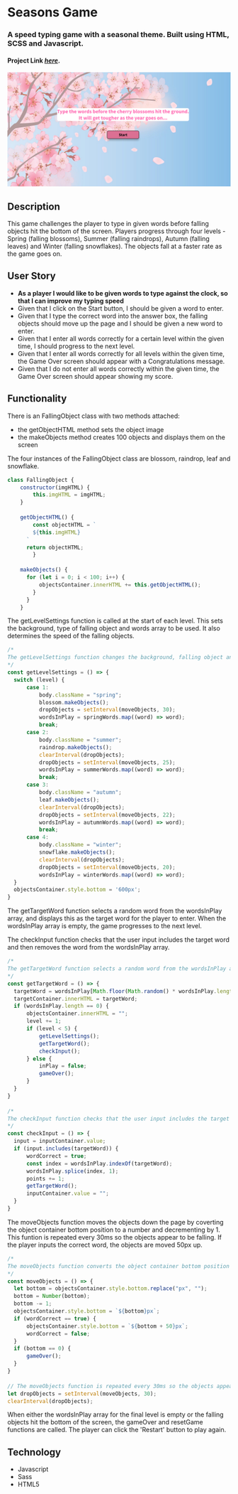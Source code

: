 # Seasons Game

### A speed typing game with a seasonal theme. Built using HTML, SCSS and Javascript.

#### Project Link [_here_](https://aimeejenner.github.io/seasons-game/).

<p align="center">
  <img src="images/seasons-game.png" alt="Seasons Game">
</p>

## Description

This game challenges the player to type in given words before falling objects hit the bottom of the screen. Players progress through four levels - Spring (falling blossoms), Summer (falling raindrops), Autumn (falling leaves) and Winter (falling snowflakes). The objects fall at a faster rate as the game goes on.


## User Story

-   **As a player I would like to be given words to type against the clock, so that I can improve my typing speed**
-   Given that I click on the Start button, I should be given a word to enter.
-   Given that I type the correct word into the answer box, the falling objects should move up the page and I should be given a new word to enter.
-   Given that I enter all words correctly for a certain level within the given time, I should progress to the next level.
-   Given that I enter all words correctly for all levels within the given time, the Game Over screen should appear with a Congratulations message.
-   Given that I do not enter all words correctly within the given time, the Game Over screen should appear showing my score.

## Functionality

There is an FallingObject class with two methods attached: 
-   the getObjectHTML method sets the object image 
-   the makeObjects method creates 100 objects and displays them on the screen

The four instances of the FallingObject class are blossom, raindrop, leaf and snowflake. 

```js
class FallingObject {
    constructor(imgHTML) {
        this.imgHTML = imgHTML;
    }

    getObjectHTML() {
        const objectHTML = `
        ${this.imgHTML}
      `
      return objectHTML;
        }

    makeObjects() {
      for (let i = 0; i < 100; i++) {
          objectsContainer.innerHTML += this.getObjectHTML();
        }
      }
    }
```
The getLevelSettings function is called at the start of each level. This sets the background, type of falling object and words array to be used. It also determines the speed of the falling objects.

```js
/*
The getLevelSettings function changes the background, falling object and wordsInPlay array for each level and increases the speed of the falling objects.
*/
const getLevelSettings = () => {
  switch (level) {
      case 1:
          body.className = "spring";
          blossom.makeObjects();
          dropObjects = setInterval(moveObjects, 30);
          wordsInPlay = springWords.map((word) => word);
          break;
      case 2:
          body.className = "summer";
          raindrop.makeObjects();
          clearInterval(dropObjects);
          dropObjects = setInterval(moveObjects, 25);
          wordsInPlay = summerWords.map((word) => word);
          break;
      case 3:
          body.className = "autumn";
          leaf.makeObjects();
          clearInterval(dropObjects);
          dropObjects = setInterval(moveObjects, 22);
          wordsInPlay = autumnWords.map((word) => word);
          break;
      case 4:
          body.className = "winter";
          snowflake.makeObjects();
          clearInterval(dropObjects);
          dropObjects = setInterval(moveObjects, 20);
          wordsInPlay = winterWords.map((word) => word);
  }
  objectsContainer.style.bottom = '600px';
}
```
The getTargetWord function selects a random word from the wordsInPlay array, and displays this as the target word for the player to enter. When the wordsInPlay array is empty, the game progresses to the next level. 

The checkInput function checks that the user input includes the target word and then removes the word from the wordsInPlay array.

```js
/*
The getTargetWord function selects a random word from the wordsInPlay array and displays this as the target word.
*/
const getTargetWord = () => {
  targetWord = wordsInPlay[Math.floor(Math.random() * wordsInPlay.length)];
  targetContainer.innerHTML = targetWord;
  if (wordsInPlay.length == 0) {
      objectsContainer.innerHTML = "";
      level += 1;
      if (level < 5) {
          getLevelSettings();
          getTargetWord();
          checkInput();  
      } else {
          inPlay = false;
          gameOver();
      }
  }
}

/*
The checkInput function checks that the user input includes the target word and then removes the word from the wordsInPlay array.
*/
const checkInput = () => {
  input = inputContainer.value;
  if (input.includes(targetWord)) {
      wordCorrect = true;
      const index = wordsInPlay.indexOf(targetWord);
      wordsInPlay.splice(index, 1);
      points += 1;
      getTargetWord();
      inputContainer.value = "";
  }
}
```
The moveObjects function moves the objects down the page by coverting the object container bottom position to a number and decrementing by 1. This funtion is repeated every 30ms so the objects appear to be falling. If the player inputs the correct word, the objects are moved 50px up.

```js
/*
The moveObjects function converts the object container bottom position to a number and decrements by 1.
*/
const moveObjects = () => {
  let bottom = objectsContainer.style.bottom.replace("px", "");
  bottom = Number(bottom);
  bottom -= 1;
  objectsContainer.style.bottom = `${bottom}px`;
  if (wordCorrect == true) {
      objectsContainer.style.bottom = `${bottom + 50}px`;
      wordCorrect = false;
  }
  if (bottom == 0) {
      gameOver();
  }
}

// The moveObjects function is repeated every 30ms so the objects appear to be falling.
let dropObjects = setInterval(moveObjects, 30);
clearInterval(dropObjects);
```
When either the wordsInPlay array for the final level is empty or the falling objects hit the bottom of the screen, the gameOver and resetGame functions are called. The player can click the 'Restart' button to play again.

## Technology

-   Javascript
-   Sass
-   HTML5
